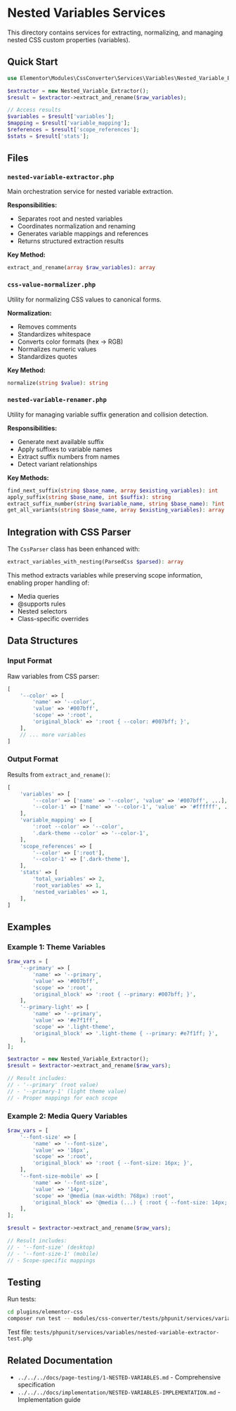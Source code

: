 # Nested Variables Services

This directory contains services for extracting, normalizing, and managing nested CSS custom properties (variables).

## Quick Start

```php
use Elementor\Modules\CssConverter\Services\Variables\Nested_Variable_Extractor;

$extractor = new Nested_Variable_Extractor();
$result = $extractor->extract_and_rename($raw_variables);

// Access results
$variables = $result['variables'];
$mapping = $result['variable_mapping'];
$references = $result['scope_references'];
$stats = $result['stats'];
```

## Files

### `nested-variable-extractor.php`

Main orchestration service for nested variable extraction.

**Responsibilities:**
- Separates root and nested variables
- Coordinates normalization and renaming
- Generates variable mappings and references
- Returns structured extraction results

**Key Method:**
```php
extract_and_rename(array $raw_variables): array
```

### `css-value-normalizer.php`

Utility for normalizing CSS values to canonical forms.

**Normalization:**
- Removes comments
- Standardizes whitespace
- Converts color formats (hex → RGB)
- Normalizes numeric values
- Standardizes quotes

**Key Method:**
```php
normalize(string $value): string
```

### `nested-variable-renamer.php`

Utility for managing variable suffix generation and collision detection.

**Responsibilities:**
- Generate next available suffix
- Apply suffixes to variable names
- Extract suffix numbers from names
- Detect variant relationships

**Key Methods:**
```php
find_next_suffix(string $base_name, array $existing_variables): int
apply_suffix(string $base_name, int $suffix): string
extract_suffix_number(string $variable_name, string $base_name): ?int
get_all_variants(string $base_name, array $existing_variables): array
```

## Integration with CSS Parser

The `CssParser` class has been enhanced with:

```php
extract_variables_with_nesting(ParsedCss $parsed): array
```

This method extracts variables while preserving scope information, enabling proper handling of:
- Media queries
- @supports rules
- Nested selectors
- Class-specific overrides

## Data Structures

### Input Format

Raw variables from CSS parser:

```php
[
    '--color' => [
        'name' => '--color',
        'value' => '#007bff',
        'scope' => ':root',
        'original_block' => ':root { --color: #007bff; }',
    ],
    // ... more variables
]
```

### Output Format

Results from `extract_and_rename()`:

```php
[
    'variables' => [
        '--color' => ['name' => '--color', 'value' => '#007bff', ...],
        '--color-1' => ['name' => '--color-1', 'value' => '#ffffff', ...],
    ],
    'variable_mapping' => [
        ':root --color' => '--color',
        '.dark-theme --color' => '--color-1',
    ],
    'scope_references' => [
        '--color' => [':root'],
        '--color-1' => ['.dark-theme'],
    ],
    'stats' => [
        'total_variables' => 2,
        'root_variables' => 1,
        'nested_variables' => 1,
    ],
]
```

## Examples

### Example 1: Theme Variables

```php
$raw_vars = [
    '--primary' => [
        'name' => '--primary',
        'value' => '#007bff',
        'scope' => ':root',
        'original_block' => ':root { --primary: #007bff; }',
    ],
    '--primary-light' => [
        'name' => '--primary',
        'value' => '#e7f1ff',
        'scope' => '.light-theme',
        'original_block' => '.light-theme { --primary: #e7f1ff; }',
    ],
];

$extractor = new Nested_Variable_Extractor();
$result = $extractor->extract_and_rename($raw_vars);

// Result includes:
// - '--primary' (root value)
// - '--primary-1' (light theme value)
// - Proper mappings for each scope
```

### Example 2: Media Query Variables

```php
$raw_vars = [
    '--font-size' => [
        'name' => '--font-size',
        'value' => '16px',
        'scope' => ':root',
        'original_block' => ':root { --font-size: 16px; }',
    ],
    '--font-size-mobile' => [
        'name' => '--font-size',
        'value' => '14px',
        'scope' => '@media (max-width: 768px) :root',
        'original_block' => '@media (...) { :root { --font-size: 14px; } }',
    ],
];

$result = $extractor->extract_and_rename($raw_vars);

// Result includes:
// - '--font-size' (desktop)
// - '--font-size-1' (mobile)
// - Scope-specific mappings
```

## Testing

Run tests:

```bash
cd plugins/elementor-css
composer run test -- modules/css-converter/tests/phpunit/services/variables/
```

Test file: `tests/phpunit/services/variables/nested-variable-extractor-test.php`

## Related Documentation

- `../../../docs/page-testing/1-NESTED-VARIABLES.md` - Comprehensive specification
- `../../../docs/implementation/NESTED-VARIABLES-IMPLEMENTATION.md` - Implementation guide
